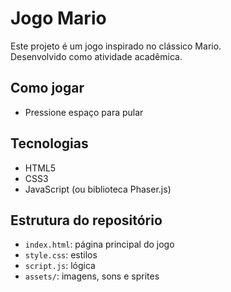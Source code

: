 # Jogo Mario

Este projeto é um jogo inspirado no clássico Mario.  
Desenvolvido como atividade acadêmica.

## Como jogar
- Pressione espaço para pular

## Tecnologias
- HTML5
- CSS3
- JavaScript (ou biblioteca Phaser.js)

## Estrutura do repositório
- `index.html`: página principal do jogo
- `style.css`: estilos
- `script.js`: lógica
- `assets/`: imagens, sons e sprites
